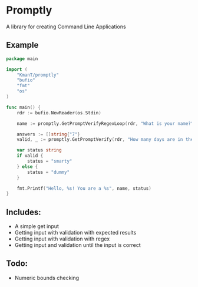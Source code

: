 # Promptly
A library for creating Command Line Applications

## Example
```go
package main

import (
	"KmanT/promptly"
	"bufio"
	"fmt"
	"os"
)

func main() {
	rdr := bufio.NewReader(os.Stdin)

	name := promptly.GetPromptVerifyRegexLoop(rdr, "What is your name?", `^[a-zA-Z]+$`)

	answers := []string{"7"}
	valid, _ := promptly.GetPromptVerify(rdr, "How many days are in the week?", answers, true)

	var status string
	if valid {
		status = "smarty"
	} else {
		status = "dummy"
	}

	fmt.Printf("Hello, %s! You are a %s", name, status)
}
```

## Includes:
- A simple get input
- Getting input with validation with expected results
- Getting input with validation with regex
- Getting input and validation until the input is correct

## Todo:
- Numeric bounds checking
